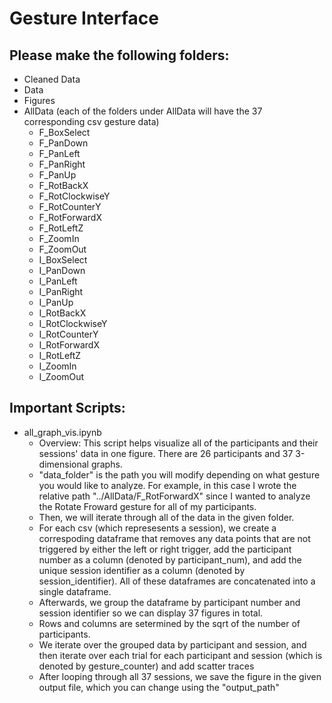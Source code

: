 # Gesture Interface

## Please make the following folders:
- Cleaned Data
- Data
- Figures
- AllData (each of the folders under AllData will have the 37 corresponding csv gesture data)
    - F_BoxSelect
    - F_PanDown
    - F_PanLeft
    - F_PanRight
    - F_PanUp
    - F_RotBackX
    - F_RotClockwiseY
    - F_RotCounterY
    - F_RotForwardX
    - F_RotLeftZ
    - F_ZoomIn
    - F_ZoomOut
    - I_BoxSelect
    - I_PanDown
    - I_PanLeft
    - I_PanRight
    - I_PanUp
    - I_RotBackX
    - I_RotClockwiseY
    - I_RotCounterY
    - I_RotForwardX
    - I_RotLeftZ
    - I_ZoomIn
    - I_ZoomOut

## Important Scripts:
- all_graph_vis.ipynb
    - Overview: This script helps visualize all of the participants and their sessions' data in one figure. There are 26 participants and 37 3-dimensional graphs.
    - "data_folder" is the path you will modify depending on what gesture you would like to analyze. For example, in this case I wrote the relative path "../AllData/F_RotForwardX" since I wanted to analyze the Rotate Froward gesture for all of my participants.
    - Then, we will iterate through all of the data in the given folder.
    - For each csv (which represesents a session), we create a correspoding dataframe that removes any data points that are not triggered by either the left or right trigger, add the participant number as a column (denoted by participant_num), and add the unique session identifier as a column (denoted by session_identifier). All of these dataframes are concatenated into a single dataframe.
    - Afterwards, we group the dataframe by participant number and session identifier so we can display 37 figures in total.
    - Rows and columns are setermined by the sqrt of the number of participants.
    - We iterate over the grouped data by participant and session, and then iterate over each trial for each participant and session (which is denoted by gesture_counter) and add scatter traces
    - After looping through all 37 sessions, we save the figure in the given output file, which you can change using the "output_path"
